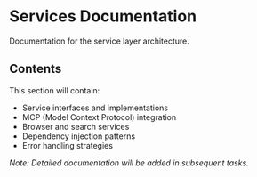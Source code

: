 # Services Documentation

Documentation for the service layer architecture.

## Contents

This section will contain:

- Service interfaces and implementations
- MCP (Model Context Protocol) integration
- Browser and search services
- Dependency injection patterns
- Error handling strategies

_Note: Detailed documentation will be added in subsequent tasks._
